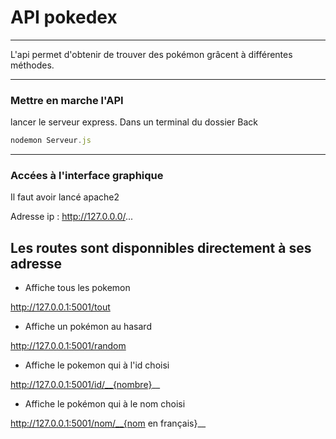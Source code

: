 # API pokedex

___

L'api permet d'obtenir de trouver des pokémon grâcent à différentes méthodes.

___

### Mettre en marche l'API

lancer le serveur express.
Dans un terminal du dossier Back
```js
nodemon Serveur.js
```
___

### Accées à l'interface graphique

Il faut avoir lancé apache2

Adresse ip : http://127.0.0.0/...

## Les routes sont disponnibles directement à ses adresse

*  Affiche tous les pokemon

http://127.0.0.1:5001/tout

* Affiche un pokémon au hasard

http://127.0.0.1:5001/random

* Affiche le pokemon qui à l'id choisi

http://127.0.0.1:5001/id/__{nombre}__

* Affiche le pokémon qui à le nom choisi

http://127.0.0.1:5001/nom/__{nom en français}__